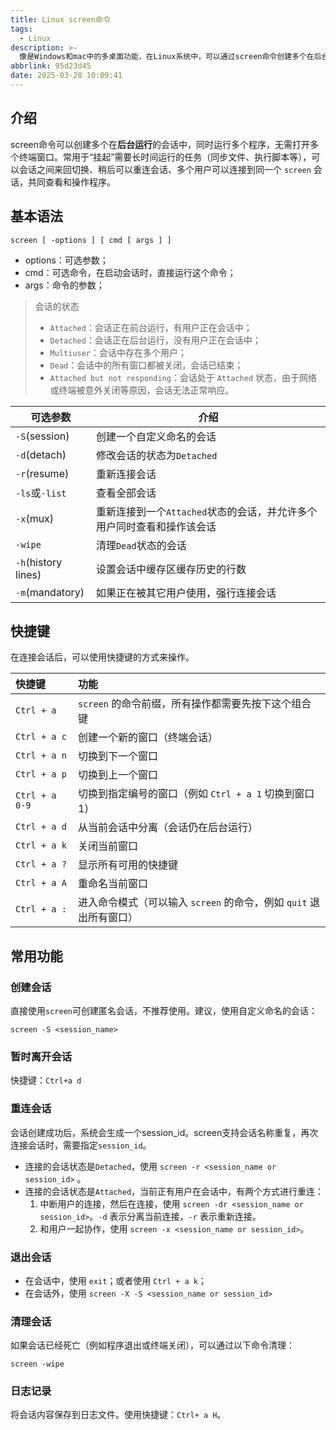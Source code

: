 ```yaml
---
title: Linux screen命令
tags:
  - Linux
description: >-
  像是Windows和mac中的多桌面功能，在Linux系统中，可以通过screen命令创建多个在后台运行的会话中，运行需要长时间运行的任务（同步文件、执行脚本等），可以会话之间来回切换、重连会话。多个用户可以连接到同一个会话，协作完成作业。
abbrlink: 95d23d45
date: 2025-03-28 10:09:41
---
```


## 介绍

screen命令可以创建多个在**后台运行**的会话中，同时运行多个程序，无需打开多个终端窗口。常用于“挂起”需要长时间运行的任务（同步文件、执行脚本等），可以会话之间来回切换、稍后可以重连会话、多个用户可以连接到同一个 `screen` 会话，共同查看和操作程序。

## 基本语法

`screen [ -options ] [ cmd [ args ] ]`

- options：可选参数；
- cmd：可选命令，在启动会话时，直接运行这个命令；
- args：命令的参数；

> 会话的状态
>
> - `Attached`：会话正在前台运行，有用户正在会话中；
> - `Detached`：会话正在后台运行，没有用户正在会话中；
> - `Multiuser`：会话中存在多个用户；
> - `Dead`：会话中的所有窗口都被关闭，会话已结束；
> - `Attached but not responding`：会话处于 `Attached` 状态，由于网络或终端被意外关闭等原因，会话无法正常响应。

| 可选参数            | 介绍                                                         |
| ------------------- | ------------------------------------------------------------ |
| `-S`(session)       | 创建一个自定义命名的会话                                     |
| `-d`(detach)        | 修改会话的状态为`Detached`                                   |
| `-r`(resume)        | 重新连接会话                                                 |
| `-ls`或`-list`      | 查看全部会话                                                 |
| `-x`(mux)           | 重新连接到一个`Attached`状态的会话，并允许多个用户同时查看和操作该会话 |
| `-wipe`             | 清理`Dead`状态的会话                                         |
| `-h`(history lines) | 设置会话中缓存区缓存历史的行数                               |
| `-m`(mandatory)     | 如果正在被其它用户使用，强行连接会话                         |

## 快捷键

在连接会话后，可以使用快捷键的方式来操作。

| 快捷键         | 功能                                                         |
| :------------- | :----------------------------------------------------------- |
| `Ctrl + a`     | `screen` 的命令前缀，所有操作都需要先按下这个组合键          |
| `Ctrl + a c`   | 创建一个新的窗口（终端会话）                                 |
| `Ctrl + a n`   | 切换到下一个窗口                                             |
| `Ctrl + a p`   | 切换到上一个窗口                                             |
| `Ctrl + a 0-9` | 切换到指定编号的窗口（例如 `Ctrl + a 1` 切换到窗口 1）       |
| `Ctrl + a d`   | 从当前会话中分离（会话仍在后台运行）                         |
| `Ctrl + a k`   | 关闭当前窗口                                                 |
| `Ctrl + a ?`   | 显示所有可用的快捷键                                         |
| `Ctrl + a A`   | 重命名当前窗口                                               |
| `Ctrl + a :`   | 进入命令模式（可以输入 `screen` 的命令，例如 `quit` 退出所有窗口） |

## 常用功能

### 创建会话

直接使用`screen`可创建匿名会话，不推荐使用。建议，使用自定义命名的会话：

`screen -S <session_name>`

### 暂时离开会话

快捷键：`Ctrl+a d`

### 重连会话

会话创建成功后，系统会生成一个session_id。screen支持会话名称重复，再次连接会话时，需要指定`session_id`。

- 连接的会话状态是`Detached`，使用 `screen -r <session_name or session_id>` 。
- 连接的会话状态是`Attached`，当前正有用户在会话中，有两个方式进行重连：
  1. 中断用户的连接，然后在连接，使用 `screen -dr <session_name or session_id>`。`-d` 表示分离当前连接，`-r` 表示重新连接。
  2. 和用户一起协作，使用 `screen -x <session_name or session_id>`。

### 退出会话

- 在会话中，使用 `exit`；或者使用 `Ctrl + a k`；
- 在会话外，使用 `screen -X -S <session_name or session_id>` 

### 清理会话

如果会话已经死亡（例如程序退出或终端关闭），可以通过以下命令清理：

`screen -wipe`

### 日志记录

将会话内容保存到日志文件。使用快捷键：`Ctrl+ a H`。

